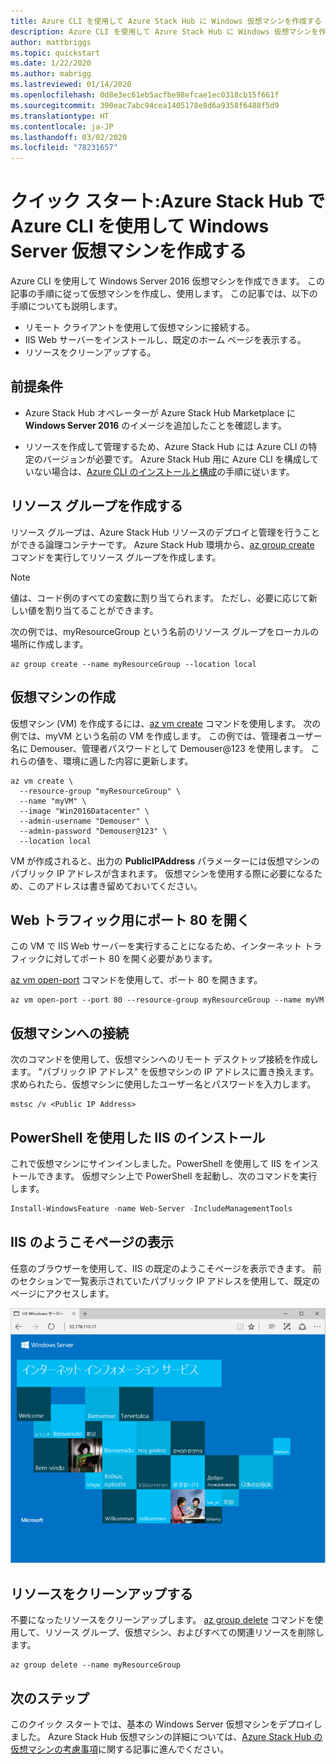 ```yaml
---
title: Azure CLI を使用して Azure Stack Hub に Windows 仮想マシンを作成する
description: Azure CLI を使用して Azure Stack Hub に Windows 仮想マシンを作成する
author: mattbriggs
ms.topic: quickstart
ms.date: 1/22/2020
ms.author: mabrigg
ms.lastreviewed: 01/14/2020
ms.openlocfilehash: 0d8e3ec61eb5acfbe98efcae1ec0318cb15f661f
ms.sourcegitcommit: 390eac7abc94cea1405178e8d6a9358f6488f5d9
ms.translationtype: HT
ms.contentlocale: ja-JP
ms.lasthandoff: 03/02/2020
ms.locfileid: "78231657"
---
```

# <a name="quickstart-create-a-windows-server-virtual-machine-using-azure-cli-in-azure-stack-hub"></a>クイック スタート:Azure Stack Hub で Azure CLI を使用して Windows Server 仮想マシンを作成する

Azure CLI を使用して Windows Server 2016 仮想マシンを作成できます。 この記事の手順に従って仮想マシンを作成し、使用します。 この記事では、以下の手順についても説明します。

* リモート クライアントを使用して仮想マシンに接続する。
* IIS Web サーバーをインストールし、既定のホーム ページを表示する。
* リソースをクリーンアップする。

## <a name="prerequisites"></a>前提条件

* Azure Stack Hub オペレーターが Azure Stack Hub Marketplace に **Windows Server 2016** のイメージを追加したことを確認します。

* リソースを作成して管理するため、Azure Stack Hub には Azure CLI の特定のバージョンが必要です。 Azure Stack Hub 用に Azure CLI を構成していない場合は、[Azure CLI のインストールと構成](azure-stack-version-profiles-azurecli2.md)の手順に従います。

## <a name="create-a-resource-group"></a>リソース グループを作成する

リソース グループは、Azure Stack Hub リソースのデプロイと管理を行うことができる論理コンテナーです。 Azure Stack Hub 環境から、[az group create](/cli/azure/group#az-group-create) コマンドを実行してリソース グループを作成します。

> [!NOTE]
>  値は、コード例のすべての変数に割り当てられます。 ただし、必要に応じて新しい値を割り当てることができます。

次の例では、myResourceGroup という名前のリソース グループをローカルの場所に作成します。

```cli
az group create --name myResourceGroup --location local
```

## <a name="create-a-virtual-machine"></a>仮想マシンの作成

仮想マシン (VM) を作成するには、[az vm create](/cli/azure/vm#az-vm-create) コマンドを使用します。 次の例では、myVM という名前の VM を作成します。 この例では、管理者ユーザー名に Demouser、管理者パスワードとして Demouser@123 を使用します。 これらの値を、環境に適した内容に更新します。

```cli
az vm create \
  --resource-group "myResourceGroup" \
  --name "myVM" \
  --image "Win2016Datacenter" \
  --admin-username "Demouser" \
  --admin-password "Demouser@123" \
  --location local
```

VM が作成されると、出力の **PublicIPAddress** パラメーターには仮想マシンのパブリック IP アドレスが含まれます。 仮想マシンを使用する際に必要になるため、このアドレスは書き留めておいてください。

## <a name="open-port-80-for-web-traffic"></a>Web トラフィック用にポート 80 を開く

この VM で IIS Web サーバーを実行することになるため、インターネット トラフィックに対してポート 80 を開く必要があります。

[az vm open-port](/cli/azure/vm) コマンドを使用して、ポート 80 を開きます。

```cli
az vm open-port --port 80 --resource-group myResourceGroup --name myVM
```

## <a name="connect-to-the-virtual-machine"></a>仮想マシンへの接続

次のコマンドを使用して、仮想マシンへのリモート デスクトップ接続を作成します。 "パブリック IP アドレス" を仮想マシンの IP アドレスに置き換えます。 求められたら、仮想マシンに使用したユーザー名とパスワードを入力します。

```
mstsc /v <Public IP Address>
```

## <a name="install-iis-using-powershell"></a>PowerShell を使用した IIS のインストール

これで仮想マシンにサインインしました。PowerShell を使用して IIS をインストールできます。 仮想マシン上で PowerShell を起動し、次のコマンドを実行します。

```powershell
Install-WindowsFeature -name Web-Server -IncludeManagementTools
```

## <a name="view-the-iis-welcome-page"></a>IIS のようこそページの表示

任意のブラウザーを使用して、IIS の既定のようこそページを表示できます。 前のセクションで一覧表示されていたパブリック IP アドレスを使用して、既定のページにアクセスします。

![IIS の既定のサイト](./media/azure-stack-quick-create-vm-windows-cli/default-iis-website.png)

## <a name="clean-up-resources"></a>リソースをクリーンアップする

不要になったリソースをクリーンアップします。 [az group delete](/cli/azure/group#az-group-delete) コマンドを使用して、リソース グループ、仮想マシン、およびすべての関連リソースを削除します。

```cli
az group delete --name myResourceGroup
```

## <a name="next-steps"></a>次のステップ

このクイック スタートでは、基本の Windows Server 仮想マシンをデプロイしました。 Azure Stack Hub 仮想マシンの詳細については、[Azure Stack Hub の仮想マシンの考慮事項](azure-stack-vm-considerations.md)に関する記事に進んでください。
